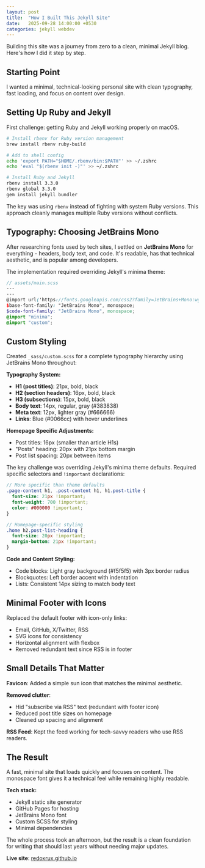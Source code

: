 ```yaml
---
layout: post
title:  "How I Built This Jekyll Site"
date:   2025-09-28 14:00:00 +0530
categories: jekyll webdev
---
```


Building this site was a journey from zero to a clean, minimal Jekyll blog. Here's how I did it step by step.

## Starting Point

I wanted a minimal, technical-looking personal site with clean typography, fast loading, and focus on content over design.

## Setting Up Ruby and Jekyll

First challenge: getting Ruby and Jekyll working properly on macOS.

```bash
# Install rbenv for Ruby version management
brew install rbenv ruby-build

# Add to shell config
echo 'export PATH="$HOME/.rbenv/bin:$PATH"' >> ~/.zshrc
echo 'eval "$(rbenv init -)"' >> ~/.zshrc

# Install Ruby and Jekyll
rbenv install 3.3.0
rbenv global 3.3.0
gem install jekyll bundler
```

The key was using `rbenv` instead of fighting with system Ruby versions. This approach cleanly manages multiple Ruby versions without conflicts.

## Typography: Choosing JetBrains Mono

After researching fonts used by tech sites, I settled on **JetBrains Mono** for everything - headers, body text, and code. It's readable, has that technical aesthetic, and is popular among developers.

The implementation required overriding Jekyll's minima theme:

```scss
// assets/main.scss
---
---
@import url('https://fonts.googleapis.com/css2?family=JetBrains+Mono:wght@400;700&display=swap');
$base-font-family: "JetBrains Mono", monospace;
$code-font-family: "JetBrains Mono", monospace;
@import "minima";
@import "custom";
```

## Custom Styling

Created `_sass/custom.scss` for a complete typography hierarchy using JetBrains Mono throughout:

**Typography System:**
- **H1 (post titles)**: 21px, bold, black
- **H2 (section headers)**: 16px, bold, black  
- **H3 (subsections)**: 15px, bold, black
- **Body text**: 14px, regular, gray (#383838)
- **Meta text**: 12px, lighter gray (#666666)
- **Links**: Blue (#0066cc) with hover underlines

**Homepage Specific Adjustments:**
- Post titles: 16px (smaller than article H1s)
- "Posts" heading: 20px with 21px bottom margin
- Post list spacing: 20px between items

The key challenge was overriding Jekyll's minima theme defaults. Required specific selectors and `!important` declarations:

```scss
// More specific than theme defaults
.page-content h1, .post-content h1, h1.post-title {
  font-size: 21px !important;
  font-weight: 700 !important;
  color: #000000 !important;
}

// Homepage-specific styling
.home h2.post-list-heading {
  font-size: 20px !important;
  margin-bottom: 21px !important;
}
```

**Code and Content Styling:**
- Code blocks: Light gray background (#f5f5f5) with 3px border radius
- Blockquotes: Left border accent with indentation
- Lists: Consistent 14px sizing to match body text

## Minimal Footer with Icons

Replaced the default footer with icon-only links:

- Email, GitHub, X/Twitter, RSS
- SVG icons for consistency
- Horizontal alignment with flexbox
- Removed redundant text since RSS is in footer

## Small Details That Matter

**Favicon**: Added a simple sun icon that matches the minimal aesthetic.

**Removed clutter**: 
- Hid "subscribe via RSS" text (redundant with footer icon)
- Reduced post title sizes on homepage
- Cleaned up spacing and alignment

**RSS Feed**: Kept the feed working for tech-savvy readers who use RSS readers.

## The Result

A fast, minimal site that loads quickly and focuses on content. The monospace font gives it a technical feel while remaining highly readable.

**Tech stack:**
- Jekyll static site generator
- GitHub Pages for hosting  
- JetBrains Mono font
- Custom SCSS for styling
- Minimal dependencies

The whole process took an afternoon, but the result is a clean foundation for writing that should last years without needing major updates.

**Live site**: [redoxrux.github.io](https://redoxrux.github.io)